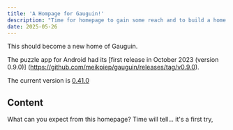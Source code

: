 ```yaml
---
title: 'A Hompage for Gauguin!'
description: "Time for homepage to gain some reach and to build a home."
date: 2025-05-26
---
```


This should become a new home of Gauguin.

The puzzle app for Android had its [first release in October 2023 (version 0.9.0)]
(https://github.com/meikpiep/gauguin/releases/tag/v0.9.0).

The current version is [0.41.0](https://github.com/meikpiep/gauguin/releases/tag/v0.41.0)

## Content

What can you expect from this homepage? Time will tell... it's a first try,
